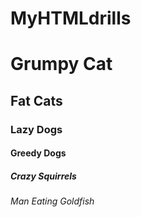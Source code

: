 # MyHTMLdrills
<!DOCTYPE html>
<html lang="en">
<head>
    <meta charset="UTF-8" />
    <title>Document</title>
</head>
<body>
   <!-- pics of grumpy Cats --> <h1> Grumpy Cat </h1>
   <!-- pics of fat cats -->  <h2> Fat Cats </h2>
   <!-- lazy dog pics --> <h3> Lazy Dogs </h3>
   <!-- greedy dog pics --> <h4> Greedy Dogs </h4>
   <!-- crazy Squirrels pics --> <h5> Crazy Squirrels </h5>
   <!-- goldfish pics --> <h6> Man Eating Goldfish </h6> 
</body>
</html>
